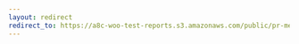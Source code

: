 ```yaml
---
layout: redirect
redirect_to: https://a8c-woo-test-reports.s3.amazonaws.com/public/pr-merge/40970/api/index.html
---
```

